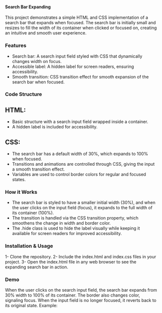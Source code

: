 #### Search Bar Expanding

This project demonstrates a simple HTML and CSS implementation of a search bar that expands when focused. The search bar is initially small and resizes to fill the width of its container when clicked or focused on, creating an intuitive and smooth user experience.

### Features
- Search bar: A search input field styled with CSS that dynamically changes width on focus.
- Accessible label: A hidden label for screen readers, ensuring accessibility.
- Smooth transition: CSS transition effect for smooth expansion of the search bar when focused.

### Code Structure

## HTML:
- Basic structure with a search input field wrapped inside a container.
- A hidden label is included for accessibility.
## CSS:
- The search bar has a default width of 30%, which expands to 100% when focused.
- Transitions and animations are controlled through CSS, giving the input a smooth transition effect.
- Variables are used to control border colors for regular and focused states.

### How it Works

- The search bar is styled to have a smaller initial width (30%), and when the user clicks on the input field (focus), it expands to the full width of its container (100%).
- The transition is handled via the CSS transition property, which smoothens the change in width and border color.
- The .hide class is used to hide the label visually while keeping it available for screen readers for improved accessibility.

### Installation & Usage

1- Clone the repository.
2- Include the index.html and index.css files in your project.
3- Open the index.html file in any web browser to see the expanding search bar in action.

### Demo

When the user clicks on the search input field, the search bar expands from 30% width to 100% of its container. The border also changes color, signaling focus. When the input field is no longer focused, it reverts back to its original state.
Example:



